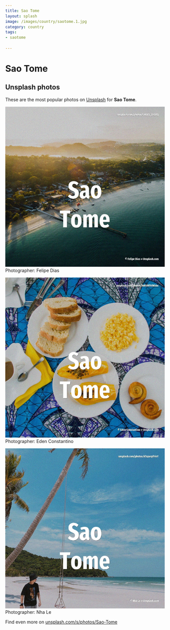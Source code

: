 ```yaml
---
title: Sao Tome
layout: splash
image: /images/country/saotome.1.jpg
category: country
tags:
- saotome

---
```

# Sao Tome



 
## Unsplash photos
These are the most popular photos on [Unsplash](https://unsplash.com) for **Sao Tome**.
 
![Sao Tome](/images/country/saotome.1.jpg)
Photographer:  Felipe Dias
 
![Sao Tome](/images/country/saotome.2.jpg)
Photographer:  Eden Constantino
 
![Sao Tome](/images/country/saotome.3.jpg)
Photographer:  Nha Le
 
Find even more on [unsplash.com/s/photos/Sao-Tome](https://unsplash.com/s/photos/Sao-Tome)
 

